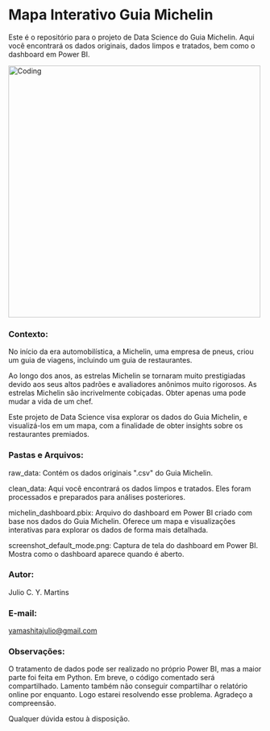 # Mapa Interativo Guia Michelin 
Este é o repositório para o projeto de Data Science do Guia Michelin. Aqui você encontrará os dados originais, dados limpos e tratados, bem como o dashboard em Power BI.

<img align="center" alt="Coding" width="500" src="https://i.ytimg.com/vi/ejuoFBNrvhg/maxresdefault.jpg">

### Contexto:
No início da era automobilística, a Michelin, uma empresa de pneus, criou um guia de viagens, incluindo um guia de restaurantes.

Ao longo dos anos, as estrelas Michelin se tornaram muito prestigiadas devido aos seus altos padrões e avaliadores anônimos muito rigorosos. As estrelas Michelin são incrivelmente cobiçadas. Obter apenas uma pode mudar a vida de um chef.

Este projeto de Data Science visa explorar os dados do Guia Michelin, e visualizá-los em um mapa, com a finalidade de obter insights sobre os restaurantes premiados.

### Pastas e Arquivos:
raw_data: Contém os dados originais ".csv" do Guia Michelin. 

clean_data: Aqui você encontrará os dados limpos e tratados. Eles foram processados e preparados para análises posteriores.

michelin_dashboard.pbix: Arquivo do dashboard em Power BI criado com base nos dados do Guia Michelin. Oferece um mapa e visualizações interativas para explorar os dados de forma mais detalhada.

screenshot_default_mode.png: Captura de tela do dashboard em Power BI. Mostra como o dashboard aparece quando é aberto.

### Autor:
Julio C. Y. Martins

### E-mail: 
yamashitajulio@gmail.com

### Observações:
O tratamento de dados pode ser realizado no próprio Power BI, mas a maior parte foi feita em Python. Em breve, o código comentado será compartilhado. Lamento também não conseguir compartilhar o relatório online por enquanto. Logo estarei resolvendo esse problema. Agradeço a compreensão. 

Qualquer dúvida estou à disposição. 

